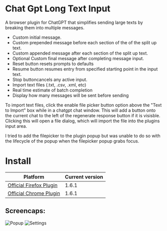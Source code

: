 # Chat Gpt Long Text Input
A browser plugin for ChatGPT that simplifies sending large texts by breaking them into multiple messages. 


- Custom initial message.
- Custom prepended message before each section of the of the split up text.
- Custom appended message after each section of the split up text.
- Optional Custom final message after completing message input.
- Reset button resets prompts to defaults 
- Resume button resumes entry from specified starting point in the input text.
- Stop buttoncancels any active input.
- Import text files (.txt, .csv, .xml, etc)
- Real time estimate of batch completion
- Display how many messages will be sent before sending

To import text files, click the enable file picker button option above the "Text to Import" box while in a chatgpt chat window. This will add a button onto the current chat to the left of the regenerate response button if it is visisble. Clicking this will open a file dialog, which will import the file into the plugins input area.

I tried to add the filepicker to the plugin popup but was unable to do so with the lifecycle of the popup when the filepicker popup grabs focus. 

# Install

|Platform|Current version|
|------------------|-----|
|[Official Firefox Plugin](https://addons.mozilla.org/en-US/firefox/addon/chat-gpt-long-text-input/)| 1.6.1 |
|[Official Chrome Plugin](https://chrome.google.com/webstore/detail/chat-gpt-long-text-input/hbomibpicdjokaedngbojejahflkippj)|1.6.1 |A



## Screencaps:
![Popup](https://raw.githubusercontent.com/NicoleFaye/Chat-Gpt-Long-Text-Input/Firefox-Main/screencaps/mainPage.png)
![Settings](https://raw.githubusercontent.com/NicoleFaye/Chat-Gpt-Long-Text-Input/Firefox-Main/screencaps/settingsPage.png)

